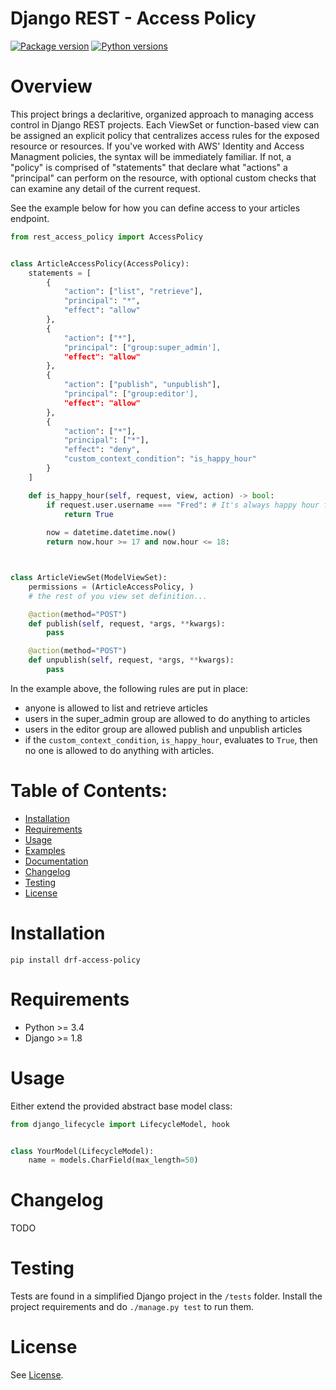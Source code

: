 # Django REST - Access Policy

[![Package version](https://badge.fury.io/py/drf-access-policy.svg)](https://pypi.python.org/pypi/drf-access-policy)
[![Python versions](https://img.shields.io/pypi/status/drf-access-policy.svg)](https://img.shields.io/pypi/status/drf-access-policy.svg/)

# Overview

This project brings a declaritive, organized approach to managing access control in Django REST projects. Each ViewSet or function-based view can be assigned an explicit policy that centralizes access rules for the exposed resource or resources. If you've worked with AWS' Identity and Access Managment policies, the syntax will be immediately familiar. If not, a "policy" is comprised of "statements" that declare what "actions" a "principal" can perform on the resource, with optional custom checks that can examine any detail of the current request.

See the example below for how you can define access to your articles endpoint.

```python
from rest_access_policy import AccessPolicy


class ArticleAccessPolicy(AccessPolicy):
    statements = [
        {
            "action": ["list", "retrieve"],
            "principal": "*",
            "effect": "allow"
        },
        {
            "action": ["*"],
            "principal": ["group:super_admin'],
            "effect": "allow"
        },
        {
            "action": ["publish", "unpublish"],
            "principal": ["group:editor'],
            "effect": "allow"            
        },
        {
            "action": ["*"],
            "principal": ["*"],
            "effect": "deny",
            "custom_context_condition": "is_happy_hour"
        }
    ]

    def is_happy_hour(self, request, view, action) -> bool:
        if request.user.username === "Fred": # It's always happy hour for this guy ... so he never gets access.
            return True
    
        now = datetime.datetime.now()
        return now.hour >= 17 and now.hour <= 18:



class ArticleViewSet(ModelViewSet):
    permissions = (ArticleAccessPolicy, )
    # the rest of you view set definition...

    @action(method="POST")
    def publish(self, request, *args, **kwargs):
        pass

    @action(method="POST")
    def unpublish(self, request, *args, **kwargs):
        pass
```

In the example above, the following rules are put in place:
- anyone is allowed to list and retrieve articles
- users in the super_admin group are allowed to do anything to articles
- users in the editor group are allowed publish and unpublish articles
- if the `custom_context_condition`, `is_happy_hour`, evaluates to `True`, then no one is allowed to do anything with articles.

# Table of Contents:

- [Installation](#installation)
- [Requirements](#requirements)
- [Usage](#usage)
- [Examples](#examples)
- [Documentation](#docs)
- [Changelog](#changelog)
- [Testing](#testing)
- [License](#license)

# Installation

```
pip install drf-access-policy
```

# Requirements

* Python >= 3.4
* Django >= 1.8

# Usage 

Either extend the provided abstract base model class:

```python
from django_lifecycle import LifecycleModel, hook


class YourModel(LifecycleModel):
    name = models.CharField(max_length=50)

```
# Changelog <a id="changelog"></a>

TODO

# Testing

Tests are found in a simplified Django project in the ```/tests``` folder. Install the project requirements and do ```./manage.py test``` to run them.

# License

See [License](LICENSE.md).
